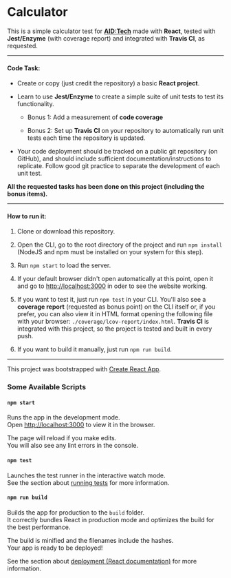 # Calculator

This is a simple calculator test for [**AID:Tech**](https://aid.technology/) made with **React**, tested with **Jest/Enzyme** (with coverage report) and integrated with **Travis CI**, as requested.

---

#### Code Task:

* Create or copy (just credit the repository) a basic **React project**.

* Learn to use **Jest/Enzyme** to create a simple suite of unit tests to test its functionality.

    * Bonus 1: Add a measurement of **code coverage**

    * Bonus 2: Set up **Travis CI** on your repository to automatically run unit tests each time the repository is updated.

* Your code deployment should be tracked on a public git repository (on GitHub), and should include sufficient documentation/instructions to replicate. Follow good git practice to separate the development of each unit test.

**All the requested tasks has been done on this project (including the bonus items).**

---

#### How to run it:

1. Clone or download this repository.

2. Open the CLI, go to the root directory of the project and run `npm install` (NodeJS and npm must be installed on your system for this step).

3. Run `npm start` to load the server.

4. If your default browser didn't open automatically at this point, open it and go to <http://localhost:3000> in oder to see the website working.

4. If you want to test it, just run `npm test` in your CLI. You'll also see a **coverage report** (requested as bonus point) on the CLI itself or, if you prefer, you can also view it in HTML format opening the following file with your browser: `./coverage/lcov-report/index.html`. **Travis CI** is integrated with this project, so the project is tested and built in every push.

5. If you want to build it manually, just run `npm run build`.

---

This project was bootstrapped with [Create React App](https://github.com/facebook/create-react-app).

### Some Available Scripts

#### `npm start`

Runs the app in the development mode.<br>
Open [http://localhost:3000](http://localhost:3000) to view it in the browser.

The page will reload if you make edits.<br>
You will also see any lint errors in the console.

#### `npm test`

Launches the test runner in the interactive watch mode.<br>
See the section about [running tests](https://facebook.github.io/create-react-app/docs/running-tests) for more information.

#### `npm run build`

Builds the app for production to the `build` folder.<br>
It correctly bundles React in production mode and optimizes the build for the best performance.

The build is minified and the filenames include the hashes.<br>
Your app is ready to be deployed!

See the section about [deployment (React documentation)](https://facebook.github.io/create-react-app/docs/deployment) for more information.
